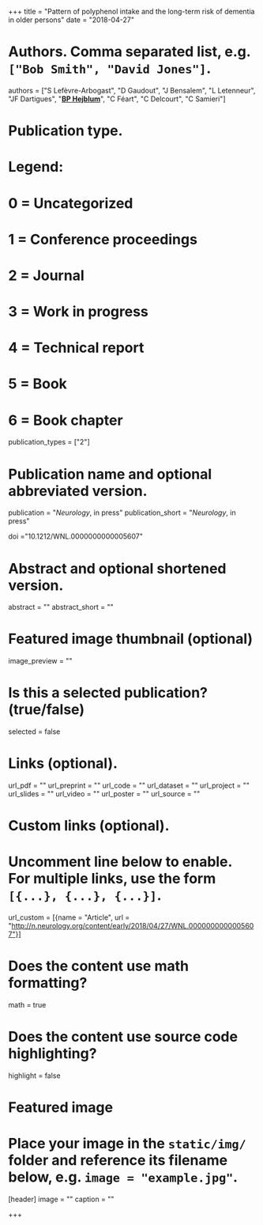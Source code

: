 +++
title = "Pattern of polyphenol intake and the long-term risk of dementia in older persons"
date = "2018-04-27"



# Authors. Comma separated list, e.g. `["Bob Smith", "David Jones"]`.
authors = ["S Lefèvre-Arbogast", "D Gaudout", "J Bensalem", "L Letenneur", "JF Dartigues", "<u>**BP Hejblum**</u>", "C Féart", "C Delcourt", "C Samieri"]
# Publication type.
# Legend:
# 0 = Uncategorized
# 1 = Conference proceedings
# 2 = Journal
# 3 = Work in progress
# 4 = Technical report
# 5 = Book
# 6 = Book chapter
publication_types = ["2"]

# Publication name and optional abbreviated version.
publication = "*Neurology*, in press"
publication_short = "*Neurology*, in press"

doi ="10.1212/WNL.0000000000005607"

# Abstract and optional shortened version.
abstract = ""
abstract_short = ""

# Featured image thumbnail (optional)
image_preview = ""

# Is this a selected publication? (true/false)
selected = false

# Links (optional).
url_pdf = ""
url_preprint = ""
url_code = ""
url_dataset = ""
url_project = ""
url_slides = ""
url_video = ""
url_poster = ""
url_source = ""

# Custom links (optional).
# Uncomment line below to enable. For multiple links, use the form `[{...}, {...}, {...}]`.
url_custom = [{name = "Article", url = "http://n.neurology.org/content/early/2018/04/27/WNL.0000000000005607"}]

# Does the content use math formatting?
math = true

# Does the content use source code highlighting?
highlight = false

# Featured image
# Place your image in the `static/img/` folder and reference its filename below, e.g. `image = "example.jpg"`.
[header]
image = ""
caption = ""

+++
